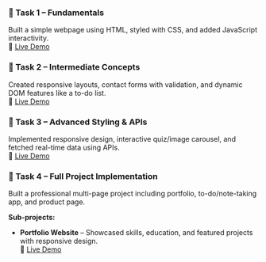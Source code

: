 ### 🔹 Task 1 – Fundamentals
Built a simple webpage using HTML, styled with CSS, and added JavaScript interactivity.  
🔗 [Live Demo](https://task-1-shabnam.vercel.app/)

### 🔹 Task 2 – Intermediate Concepts
Created responsive layouts, contact forms with validation, and dynamic DOM features like a to-do list.  
🔗 [Live Demo](https://task-2-shabnam.vercel.app/)

### 🔹 Task 3 – Advanced Styling & APIs
Implemented responsive design, interactive quiz/image carousel, and fetched real-time data using APIs.  
🔗 [Live Demo](https://task-3-shabnam.vercel.app/)

### 🔹 Task 4 – Full Project Implementation
Built a professional multi-page project including portfolio, to-do/note-taking app, and product page.

**Sub-projects:**  
- **Portfolio Website** – Showcased skills, education, and featured projects with responsive design.  
🔗 [Live Demo](https://personal-portfolio-shabnam.vercel.app/)

